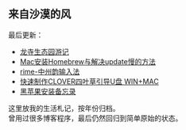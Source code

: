 ## 来自沙漠的风

最后更新：

- [龙寺生态园游记][4]
- [Mac安装Homebrew与解决update慢的方法][5]
- [rime-中州韵输入法][1]
- [快速制作CLOVER四叶草引导U盘 WIN+MAC][2]
- [黑苹果安装备忘录][3]

这里放我的生活札记，按年份归档。  
曾用过很多博客程序，最后仍然回归到简单原始的状态。

[1]:	https://github.com/windfromdesert/blog/blob/master/2019/rime-%E4%B8%AD%E5%B7%9E%E9%9F%B5%E8%BE%93%E5%85%A5%E6%B3%95.md
[2]:	https://github.com/windfromdesert/blog/blob/master/2019/%E5%BF%AB%E9%80%9F%E5%88%B6%E4%BD%9CCLOVER%E5%9B%9B%E5%8F%B6%E8%8D%89%E5%BC%95%E5%AF%BCU%E7%9B%98%20WIN%2BMAC.md
[3]:	https://github.com/windfromdesert/blog/blob/master/2019/%E9%BB%91%E8%8B%B9%E6%9E%9C%E5%AE%89%E8%A3%85%E5%A4%87%E5%BF%98%E5%BD%95.md "黑苹果安装备忘录"
[4]:	https://github.com/windfromdesert/blog/blob/master/2019/%E9%BE%99%E5%AF%BA%E7%94%9F%E6%80%81%E5%9B%AD%E6%B8%B8%E8%AE%B0.md
[5]:	https://github.com/windfromdesert/blog/blob/master/2019/Mac安装Homebrew与解决update慢的方法.md
